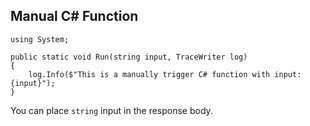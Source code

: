 ## Manual C# Function

```
using System;

public static void Run(string input, TraceWriter log)
{
    log.Info($"This is a manually trigger C# function with input: {input}");
}
```

You can place `string` input in the response body.